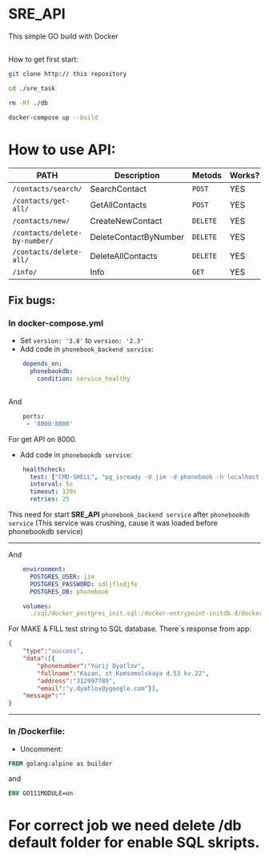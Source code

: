 # SRE_API
This simple GO build with Docker
##
How to get first start:
```bash
git clone http:// this repository
```
```bash
cd ./sre_task
```
```bash
rm -Rf ./db
```
```bash
docker-compose up --build
```
# How to use API:
| **PATH**                             | **Description**                | **Metods**			| **Works?** |
|--------------------------------------|--------------------------------|-----------------------|------------|
| `/contacts/search/`                  | SearchContact                 	| `POST`            	|    YES     |
| `/contacts/get-all/`                 | GetAllContacts                	| `POST`        		|    YES     |
| `/contacts/new/`                     | CreateNewContact		        | `DELETE`        		|    YES     |
| `/contacts/delete-by-number/`        | DeleteContactByNumber          | `DELETE`     			|    YES     |
| `/contacts/delete-all/`              | DeleteAllContacts        	    | `DELETE`       		|    YES     |
| `/info/`                             | Info                           | `GET`                 |    YES     |


## Fix bugs:

### In docker-compose.yml
- Set `version: '3.8'` to `version: '2.3'`
- Add code in `phonebook_backend service`:
```yaml
    depends_on:
      phonebookdb:
        condition: service_healthy
    
```
And
```yaml
    ports:
     - '8000:8000'
```
For get API on 8000.

- Add code in `phonebookdb service`:
```yaml
    healthcheck:
      test: ["CMD-SHELL", "pg_isready -U jim -d phonebook -h localhost -p 5432"]
      interval: 5s
      timeout: 120s
      retries: 25
```
This need for start **SRE_API** `phonebook_backend service` after `phonebookdb service` (This service was crushing, cause it was loaded before phonebookdb service)
___
And
```yaml
    environment:
      POSTGRES_USER: jim
      POSTGRES_PASSWORD: sdljflsdjfe
      POSTGRES_DB: phonebook
```
```yaml
    volumes: 
      ./sql/docker_postgres_init.sql:/docker-entrypoint-initdb.d/docker_postgres_init.sql
```
For MAKE & FILL test string to SQL database. There\`s response from app:
```json
{
    "type":"success",
    "data":[{
        "phonenumber":"Yurij Dyatlov",
        "fullname":"Kazan, st.Komsomolskaya d.53 kv.22",
        "address":"312997789",
        "email":"y.dyatlov@ygoogle.com"}],
    "message":""
}
```
___
### In /Dockerfile:

- Uncomment:
```Dockerfile
FROM golang:alpine as builder
```
and
```Dockerfile
ENV GO111MODULE=on
```
# For correct job we need delete /db default folder for enable SQL skripts.

